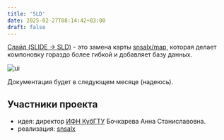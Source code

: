 ```yaml
---
title: 'SLD'
date: 2025-02-27T08:14:42+03:00
draft: false
---
```


[Слайд (SLIDE -> SLD)](https://github.com/snsalx/sld) - это замена карты [snsalx/map](/map), которая делает компоновку гораздо более гибкой и добавляет базу данных.

![ui](/sld-ru.png)

Документация будет в следующем месяце (надеюсь).

## Участники проекта
- идея: директор [ИФН КубГТУ](https://kubstu.ru/s-651) Бочкарева Анна Станиславовна.
- реализация: [snsalx](https://github.com/snsalx)
